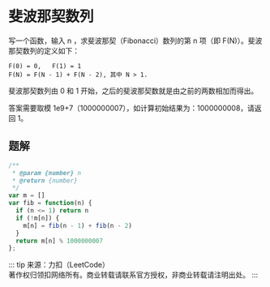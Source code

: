 # 斐波那契数列

写一个函数，输入 n ，求斐波那契（Fibonacci）数列的第 n 项（即 F(N)）。斐波那契数列的定义如下：

```
F(0) = 0,   F(1) = 1
F(N) = F(N - 1) + F(N - 2), 其中 N > 1.
```
斐波那契数列由 0 和 1 开始，之后的斐波那契数就是由之前的两数相加而得出。

答案需要取模 1e9+7（1000000007），如计算初始结果为：1000000008，请返回 1。


## 题解
```js {11}
/**
 * @param {number} n
 * @return {number}
 */
var m = []
var fib = function(n) {
  if (n <= 1) return n
  if (!m[n]) {
    m[n] = fib(n - 1) + fib(n - 2)
  } 
  return m[n] % 1000000007
};
```


::: tip
来源：力扣（LeetCode）</br>
著作权归领扣网络所有。商业转载请联系官方授权，非商业转载请注明出处。
:::